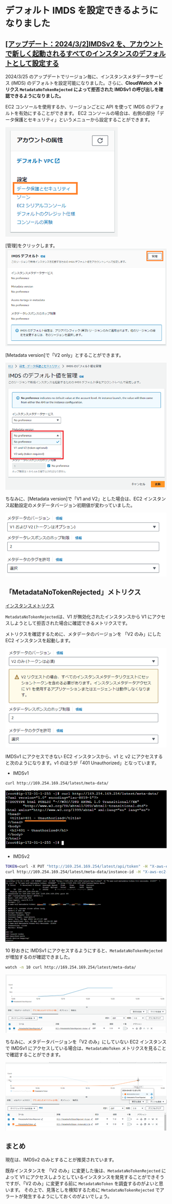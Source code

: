 # デフォルト IMDS を設定できるようになりました

## [[アップデート：2024/3/2]IMDSv2 を、アカウントで新しく起動されるすべてのインスタンスのデフォルトとして設定する](https://aws.amazon.com/jp/about-aws/whats-new/2024/03/set-imdsv2-default-new-instance-launches/)

2024/3/25 のアップデートでリージョン毎に、インスタンスメタデータサービス (IMDS) のデフォルトを設定可能になりました。さらに、**CloudWatch メトリクス `MetadataNoTokenRejected` によって拒否された IMDSv1 の呼び出しを確認できるようになりました。**

EC2 コンソールを使用するか、リージョンごとに API を使って IMDS のデフォルトを有効にすることができます。
EC2 コンソールの場合は、右側の部分「データ保護とセキュリティ」というメニューから設定することができます。

![setting1](/images/ec2-imdsv2-only/imdsv-setting-0.png)

[管理]をクリックします。
![setting2](/images/ec2-imdsv2-only/imdsv-setting-1.png)

[Metadata version]で「V2 only」とすることができます。

![setting3](/images/ec2-imdsv2-only/imdsv-setting-2.png)

ちなみに、[Metadata version]で「V1 and V2」とした場合は、EC2 インスタンス起動設定のメタデータバージョン初期値が変わっていました。

![ec2-default-v1-v2](/images/ec2-imdsv2-only/ec2-default.png)

## 「MetadataNoTokenRejected」メトリクス

[インスタンスメトリクス](https://docs.aws.amazon.com/ja_jp/AWSEC2/latest/UserGuide/viewing_metrics_with_cloudwatch.html#ec2-cloudwatch-metrics)

`MetadataNoTokenRejected`は、V1 が無効化されたインスタンスから V1 にアクセスしようとして拒否された場合に確認できるメトリクスです。

メトリクスを確認するために、メタデータのバージョンを 「V2 のみ」にした EC2 インスタンスを起動します。

![ec2-default-v2](/images/ec2-imdsv2-only/ec2-default-v2.png)

IMDSv1 にアクセスできない EC2 インスタンスから、v1 と v2 にアクセスすると次のようになります。v1 のほうが「401 Unauthorized」となっています。

- IMDSv1

```sh
curl http://169.254.169.254/latest/meta-data/
```

![imdsv1](/images/ec2-imdsv2-only/imdsv1.png)

- IMDSv2

```sh
TOKEN=curl -X PUT "http://169.254.169.254/latest/api/token" -H "X-aws-ec2-metadata-token-ttl-seconds: 21600"`
curl http://169.254.169.254/latest/meta-data/instance-id -H "X-aws-ec2-metadata-token: $TOKEN"
```

![imdsv2](/images/ec2-imdsv2-only/imdsv2.png)

10 秒おきに IMDSv1 にアクセスするようにすると、`MetadataNoTokenRejected` が増加するのが確認できました。

```sh
watch -n 10 curl http://169.254.169.254/latest/meta-data/
```

![MetadataNoTokenRejected](/images/ec2-imdsv2-only/metric-metadata-notoken-rejected.png)

ちなみに、メタデータバージョンを「V2 のみ」にしていない EC2 インスタンスで IMDSv1 にアクセスしている場合は、`MetadataNoToken` メトリクスを見ることで確認することができます。

![MetadataNoToken](/images/ec2-imdsv2-only/metric-metadata-notoken.png)

## まとめ

現在は、IMDSv2 のみとすることが推奨されています。

既存インスタンスを 「V2 のみ」に変更した後は、`MetadataNoTokenRejected` によって V1 にアクセスしようとしているインスタンスを発見することができそうですが、「V2 のみ」に変更する前に `MetadataNoToken` を調査するのがよいと思います。
その上で、見落としを検知するために `MetadataNoTokenRejected` でアラートが発生するようにしておくのがよいでしょう。
